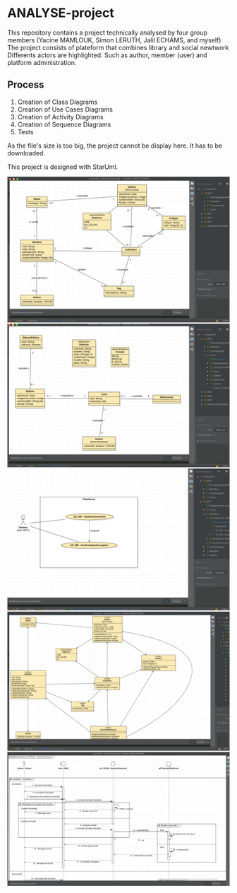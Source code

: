 # ANALYSE-project

This repository contains a project technically analysed by four group members (Yacine MAMLOUK, Simon LERUTH, Jalil ECHAMS, and myself)
The project consists of plateform that combines library and social newtwork
Differents actors are highlighted. Such as author, member (user) and platform administration.

## Process

1. Creation of Class Diagrams
2. Creation of Use Cases Diagrams
3. Creation of Activity Diagrams
4. Creation of Sequence Diagrams
5. Tests

As the file's size is too big, the project cannot be display here. It has to be downloaded.

This project is designed with StarUml.

![cover](images/cap1.png)
![](images/cap2.png)
![](images/cap3.png)
![](images/cap4.png)
![](images/cap5.png)
